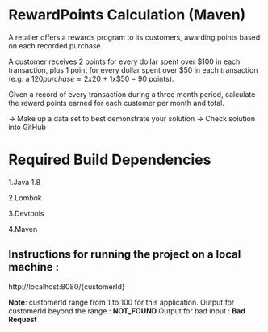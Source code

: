 # RewardPoints Calculation (Maven)
A retailer offers a rewards program to its customers, awarding points based on each recorded purchase.

A customer receives 2 points for every dollar spent over $100 in each transaction, plus 1 point for every dollar spent over $50 in each transaction
(e.g. a $120 purchase = 2x$20 + 1x$50 = 90 points).

Given a record of every transaction during a three month period, calculate the reward points earned for each customer per month and total.
  
  -> Make up a data set to best demonstrate your solution
  -> Check solution into GitHub

# Required Build Dependencies

1.Java 1.8

2.Lombok

3.Devtools

4.Maven


## Instructions for running the project on a local machine :
http://localhost:8080/{customerId}


**Note**: customerId range from 1 to 100 for this application.
Output for customerId beyond the range : **NOT_FOUND**
Output for bad input : **Bad Request**
